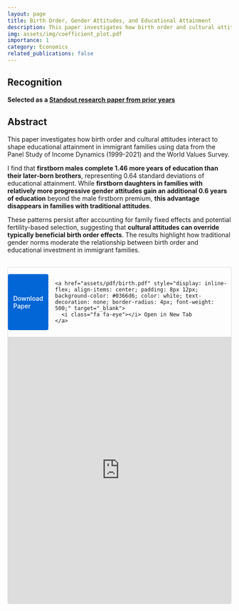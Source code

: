 ```yaml
---
layout: page
title: Birth Order, Gender Attitudes, and Educational Attainment
description: This paper investigates how birth order and cultural attitudes interact to shape educational attainment in immigrant families using data from the Panel Study of Income Dynamics (1999-2021) and the World Values Survey.
img: assets/img/coefficient_plot.pdf
importance: 1
category: Economics
related_publications: false
---
```


## Recognition
**Selected as a [Standout research paper from prior years](https://sites.google.com/site/ec191cullen/prior-papers?authuser=0)**

## Abstract
This paper investigates how birth order and cultural attitudes interact to shape educational attainment in immigrant families using data from the Panel Study of Income Dynamics (1999-2021) and the World Values Survey. 

I find that **firstborn males complete 1.46 more years of education than their later-born brothers**, representing 0.64 standard deviations of educational attainment. While **firstborn daughters in families with relatively more progressive gender attitudes gain an additional 0.6 years of education** beyond the male firstborn premium, **this advantage disappears in families with traditional attitudes**. 

These patterns persist after accounting for family fixed effects and potential fertility-based selection, suggesting that **cultural attitudes can override typically beneficial birth order effects**. The results highlight how traditional gender norms moderate the relationship between birth order and educational investment in immigrant families.

<div style="margin-top: 30px; border: 1px solid #ddd; border-radius: 4px; overflow: hidden;">
  <div style="display: flex; gap: 15px; margin: 15px 0;">
    <a href="assets/pdf/birth.pdf" style="display: inline-flex; align-items: center; padding: 8px 12px; background-color: #0366d6; color: white; text-decoration: none; border-radius: 4px; font-weight: 500;" download>
      <i class="fa fa-download"></i> Download Paper
    </a>
    
    <a href="assets/pdf/birth.pdf" style="display: inline-flex; align-items: center; padding: 8px 12px; background-color: #0366d6; color: white; text-decoration: none; border-radius: 4px; font-weight: 500;" target="_blank">
      <i class="fa fa-eye"></i> Open in New Tab
    </a>
  </div>
  
  <iframe src="https://docs.google.com/viewer?url=https://ayingxizhao.github.io/assets/pdf/birth.pdf&embedded=true" width="100%" height="600px" frameborder="0"></iframe>
</div>
